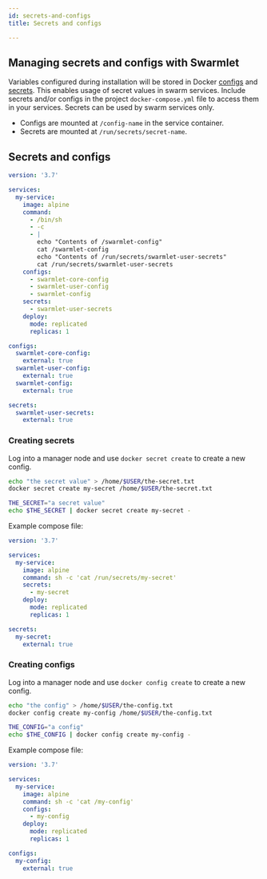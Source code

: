 ```yaml
---
id: secrets-and-configs
title: Secrets and configs

---
```


## Managing secrets and configs with Swarmlet
Variables configured during installation will be stored in Docker [configs](https://docs.docker.com/engine/swarm/configs/) and [secrets](https://docs.docker.com/engine/swarm/secrets/). This enables usage of secret values in swarm services. Include secrets and/or configs in the project `docker-compose.yml` file to access them in your services. Secrets can be used by swarm services only. 
- Configs are mounted at `/config-name` in the service container.
- Secrets are mounted at `/run/secrets/secret-name`.

## Secrets and configs
```yml
version: '3.7'

services:
  my-service:
    image: alpine
    command:
      - /bin/sh
      - -c
      - |
        echo "Contents of /swarmlet-config"
        cat /swarmlet-config
        echo "Contents of /run/secrets/swarmlet-user-secrets"
        cat /run/secrets/swarmlet-user-secrets
    configs:
      - swarmlet-core-config
      - swarmlet-user-config
      - swarmlet-config
    secrets:
      - swarmlet-user-secrets
    deploy:
      mode: replicated
      replicas: 1

configs:
  swarmlet-core-config:
    external: true
  swarmlet-user-config:
    external: true
  swarmlet-config:
    external: true

secrets:
  swarmlet-user-secrets:
    external: true
```

### Creating secrets
Log into a manager node and use `docker secret create` to create a new config.
```bash
echo "the secret value" > /home/$USER/the-secret.txt
docker secret create my-secret /home/$USER/the-secret.txt

THE_SECRET="a secret value"
echo $THE_SECRET | docker secret create my-secret -
```
Example compose file:
```yml
version: '3.7'

services:
  my-service:
    image: alpine
    command: sh -c 'cat /run/secrets/my-secret'
    secrets:
      - my-secret
    deploy:
      mode: replicated
      replicas: 1

secrets:
  my-secret:
    external: true
```

### Creating configs
Log into a manager node and use `docker config create` to create a new config.
```bash
echo "the config" > /home/$USER/the-config.txt
docker config create my-config /home/$USER/the-config.txt

THE_CONFIG="a config"
echo $THE_CONFIG | docker config create my-config -
```
Example compose file:
```yml
version: '3.7'

services:
  my-service:
    image: alpine
    command: sh -c 'cat /my-config'
    configs:
      - my-config
    deploy:
      mode: replicated
      replicas: 1

configs:
  my-config:
    external: true
```
